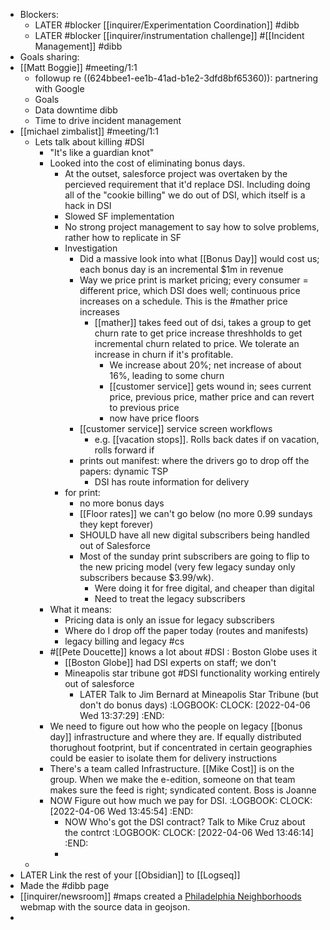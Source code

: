 - Blockers:
	- LATER #blocker [[inquirer/Experimentation Coordination]] #dibb
	- LATER #blocker [[inquirer/instrumentation challenge]] #[[Incident Management]] #dibb
- Goals sharing:
- [[Matt Boggie]] #meeting/1:1
	- followup re ((624bbee1-ee1b-41ad-b1e2-3dfd8bf65360)): partnering with Google
	- Goals
	- Data downtime dibb
	- Time to drive incident management
- [[michael zimbalist]] #meeting/1:1
	- Lets talk about killing #DSI
		- "It's like a guardian knot"
		- Looked into the cost of eliminating bonus days.
			- At the outset, salesforce project was overtaken by the percieved requirement that it'd replace DSI. Including doing all of the "cookie billing" we do out of DSI, which itself is a hack in DSI
			- Slowed SF implementation
			- No strong project management to say how to solve problems, rather how to replicate in SF
			- Investigation
				- Did a massive look into what [[Bonus Day]] would cost us; each bonus day is an incremental $1m in revenue
				- Way we price print is market pricing; every consumer = different price, which DSI does well; continuous price increases on a schedule. This is the #mather price increases
					- [[mather]] takes feed out of dsi, takes a group to get churn rate to get price increase threshholds to get incremental churn related to price. We tolerate an increase in churn if it's profitable.
						- We increase about 20%; net increase of about 16%, leading to some churn
						- [[customer service]] gets wound in; sees current price, previous price, mather price and can revert to previous price
						- now have price floors
				- [[customer service]] service screen workflows
					- e.g. [[vacation stops]]. Rolls back dates if on vacation, rolls forward if
				- prints out manifest: where the drivers go to drop off the papers: dynamic TSP
					- DSI has route information for delivery
			- for print:
				- no more bonus days
				- [[Floor rates]] we can't go below (no more 0.99 sundays they kept forever)
				- SHOULD have all new digital subscribers being handled out of Salesforce
				- Most of the sunday print subscribers are going to flip to the new pricing model (very few legacy sunday only subscribers because $3.99/wk).
					- Were doing it for free digital, and cheaper than digital
					- Need to treat the legacy subscribers
		- What it means:
			- Pricing data is only an issue for legacy subscribers
			- Where do I drop off the paper today (routes and manifests)
			- legacy billing and legacy #cs
		- #[[Pete Doucette]] knows a lot about #DSI : Boston Globe uses it
			- [[Boston Globe]] had DSI experts on staff; we don't
			- Mineapolis star tribune got #DSI functionality working entirely out of salesforce
				- LATER Talk to Jim Bernard at Mineapolis Star Tribune (but don't do bonus days)
				  :LOGBOOK:
				  CLOCK: [2022-04-06 Wed 13:37:29]
				  :END:
		- We need to figure out how who the people on legacy [[bonus day]] infrastructure and where they are. If equally distributed thorughout footprint, but if concentrated in certain geographies could be easier to isolate them for delivery instructions
		- There's a team called Infrastructure. [[Mike Cost]] is on the group. When we make the e-edition, someone on that team makes sure the feed is right; syndicated content. Boss is Joanne <something>
		- NOW Figure out how much we pay for DSI.
		  :LOGBOOK:
		  CLOCK: [2022-04-06 Wed 13:45:54]
		  :END:
			- NOW Who's got the DSI contract? Talk to Mike Cruz about the contrct
			  :LOGBOOK:
			  CLOCK: [2022-04-06 Wed 13:46:14]
			  :END:
			-
	-
- LATER Link the rest of your [[Obsidian]] to [[Logseq]]
- Made the #dibb page
- [[inquirer/newsroom]] #maps created a [Philadelphia Neighborhoods](https://www.dvrpc.org/webmaps/pin/index.htm) webmap with the source data in geojson.
-